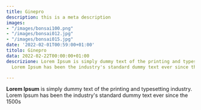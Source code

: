 ```yaml
---
title: Ginepro
description: this is a meta description
images:
- "/images/bonsai100.png"
- "/images/bonsai012.jpg"
- "/images/bonsai015.jpg"
date: '2022-02-01T00:59:00+01:00'
titolo: Ginepro
data: 2022-02-22T00:00:00+01:00
descrizione: Lorem Ipsum is simply dummy text of the printing and typesetting industry.
  Lorem Ipsum has been the industry's standard dummy text ever since the 1500s

---
```

**Lorem Ipsum** is simply dummy text of the printing and typesetting industry. Lorem Ipsum has been the industry's standard dummy text ever since the 1500s